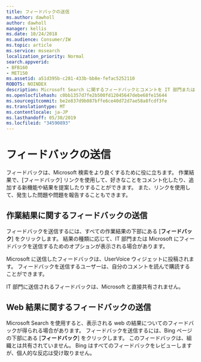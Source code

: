 ```yaml
---
title: フィードバックの送信
ms.author: dawholl
author: dawholl
manager: kellis
ms.date: 10/24/2018
ms.audience: Consumer/IW
ms.topic: article
ms.service: mssearch
localization_priority: Normal
search.appverid:
- BFB160
- MET150
ms.assetid: a51d395b-c281-433b-bb8e-fefac5252110
ROBOTS: NOINDEX
description: Microsoft Search に関するフィードバックとコメントを IT 部門または Microsoft に提出する
ms.openlocfilehash: c0bb1357d7fe2b500fd12045647debe68fe15644
ms.sourcegitcommit: be2e837d9b087bffe6ce40d72d7ae58a8fcdf3fe
ms.translationtype: MT
ms.contentlocale: ja-JP
ms.lasthandoff: 05/30/2019
ms.locfileid: "34590893"
---
```

# <a name="send-feedback"></a>フィードバックの送信

フィードバックは、Microsoft 検索をより良くするために役に立ちます。 作業結果で、[フィードバック] リンクを使用して、好きなことをコメント化したり、追加する新機能や結果を提案したりすることができます。 また、リンクを使用して、発生した問題や問題を報告することもできます。
  
## <a name="send-feedback-about-work-results"></a>作業結果に関するフィードバックの送信

フィードバックを送信するには、すべての作業結果の下部にある [**フィードバック**] をクリックします。 結果の種類に応じて、IT 部門または Microsoft にフィードバックを送信するためのオプションが表示される場合があります。
  
Microsoft に送信したフィードバックは、UserVoice ウィジェットに投稿されます。 フィードバックを送信するユーザーは、自分のコメントを読んで購読することができます。
  
IT 部門に送信されるフィードバックは、Microsoft と直接共有されません。
  
## <a name="send-feedback-about-web-results"></a>Web 結果に関するフィードバックの送信

Microsoft Search を使用すると、表示される web の結果についてのフィードバックが得られる場合があります。 フィードバックを送信するには、Bing ページの下部にある [**フィードバック**] をクリックします。 このフィードバックは、組織とは共有されていません。 Bing はすべてのフィードバックをレビューしますが、個人的な反応は受け取りません。 

  

